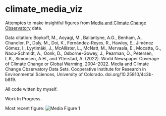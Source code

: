# climate_media_viz

Attemptes to make insightful figures from [Media and Climate Change Observatory](http://sciencepolicy.colorado.edu/icecaps/research/media_coverage/index.html) data.

Data citation:
Boykoff, M., Aoyagi, M., Ballantyne, A.G., Benham, A., Chandler, P., Daly, M., Doi, K., Fernández-Reyes, R., Hawley, E., Jiménez Gómez, I., Lyytimäki, J., McAllister, L., McNatt, M., Mervaala, E., Mocatta, G., Nacu-Schmidt, A., Oonk, D., Osborne-Gowey, J., Pearman, O., Petersen, L.K., Simonsen, A.H., and Ytterstad, A. (2022). World Newspaper Coverage of Climate Change or Global Warming, 2004-2022. Media and Climate Change Observatory Data Sets. Cooperative Institute for Research in Environmental Sciences, University of Colorado. doi.org/10.25810/4c3b-b819.

All code witten by myself.

Work In Progress.

Most recent figure:
![Media Figure 1](https://user-images.githubusercontent.com/44374383/184641867-3087887f-a6e7-4aa5-8ba4-771c3383aa96.png)


